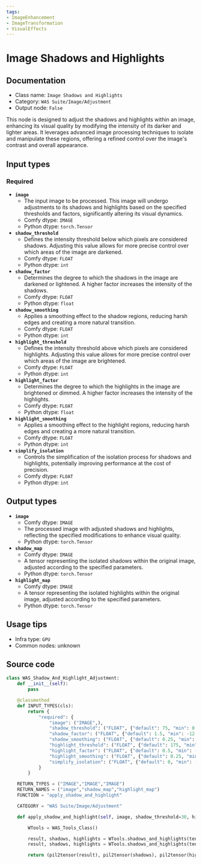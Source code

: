 ```yaml
---
tags:
- ImageEnhancement
- ImageTransformation
- VisualEffects
---
```


# Image Shadows and Highlights
## Documentation
- Class name: `Image Shadows and Highlights`
- Category: `WAS Suite/Image/Adjustment`
- Output node: `False`

This node is designed to adjust the shadows and highlights within an image, enhancing its visual quality by modifying the intensity of its darker and lighter areas. It leverages advanced image processing techniques to isolate and manipulate these regions, offering a refined control over the image's contrast and overall appearance.
## Input types
### Required
- **`image`**
    - The input image to be processed. This image will undergo adjustments to its shadows and highlights based on the specified thresholds and factors, significantly altering its visual dynamics.
    - Comfy dtype: `IMAGE`
    - Python dtype: `torch.Tensor`
- **`shadow_threshold`**
    - Defines the intensity threshold below which pixels are considered shadows. Adjusting this value allows for more precise control over which areas of the image are darkened.
    - Comfy dtype: `FLOAT`
    - Python dtype: `int`
- **`shadow_factor`**
    - Determines the degree to which the shadows in the image are darkened or lightened. A higher factor increases the intensity of the shadows.
    - Comfy dtype: `FLOAT`
    - Python dtype: `float`
- **`shadow_smoothing`**
    - Applies a smoothing effect to the shadow regions, reducing harsh edges and creating a more natural transition.
    - Comfy dtype: `FLOAT`
    - Python dtype: `int`
- **`highlight_threshold`**
    - Defines the intensity threshold above which pixels are considered highlights. Adjusting this value allows for more precise control over which areas of the image are brightened.
    - Comfy dtype: `FLOAT`
    - Python dtype: `int`
- **`highlight_factor`**
    - Determines the degree to which the highlights in the image are brightened or dimmed. A higher factor increases the intensity of the highlights.
    - Comfy dtype: `FLOAT`
    - Python dtype: `float`
- **`highlight_smoothing`**
    - Applies a smoothing effect to the highlight regions, reducing harsh edges and creating a more natural transition.
    - Comfy dtype: `FLOAT`
    - Python dtype: `int`
- **`simplify_isolation`**
    - Controls the simplification of the isolation process for shadows and highlights, potentially improving performance at the cost of precision.
    - Comfy dtype: `FLOAT`
    - Python dtype: `int`
## Output types
- **`image`**
    - Comfy dtype: `IMAGE`
    - The processed image with adjusted shadows and highlights, reflecting the specified modifications to enhance visual quality.
    - Python dtype: `torch.Tensor`
- **`shadow_map`**
    - Comfy dtype: `IMAGE`
    - A tensor representing the isolated shadows within the original image, adjusted according to the specified parameters.
    - Python dtype: `torch.Tensor`
- **`highlight_map`**
    - Comfy dtype: `IMAGE`
    - A tensor representing the isolated highlights within the original image, adjusted according to the specified parameters.
    - Python dtype: `torch.Tensor`
## Usage tips
- Infra type: `GPU`
- Common nodes: unknown


## Source code
```python
class WAS_Shadow_And_Highlight_Adjustment:
    def __init__(self):
        pass

    @classmethod
    def INPUT_TYPES(cls):
        return {
            "required": {
                "image": ("IMAGE",),
                "shadow_threshold": ("FLOAT", {"default": 75, "min": 0.0, "max": 255.0, "step": 0.1}),
                "shadow_factor": ("FLOAT", {"default": 1.5, "min": -12.0, "max": 12.0, "step": 0.1}),
                "shadow_smoothing": ("FLOAT", {"default": 0.25, "min": -255.0, "max": 255.0, "step": 0.1}),
                "highlight_threshold": ("FLOAT", {"default": 175, "min": 0.0, "max": 255.0, "step": 0.1}),
                "highlight_factor": ("FLOAT", {"default": 0.5, "min": -12.0, "max": 12.0, "step": 0.1}),
                "highlight_smoothing": ("FLOAT", {"default": 0.25, "min": -255.0, "max": 255.0, "step": 0.1}),
                "simplify_isolation": ("FLOAT", {"default": 0, "min": -255.0, "max": 255.0, "step": 0.1}),
            }
        }

    RETURN_TYPES = ("IMAGE","IMAGE","IMAGE")
    RETURN_NAMES = ("image","shadow_map","highlight_map")
    FUNCTION = "apply_shadow_and_highlight"

    CATEGORY = "WAS Suite/Image/Adjustment"

    def apply_shadow_and_highlight(self, image, shadow_threshold=30, highlight_threshold=220, shadow_factor=1.5, highlight_factor=0.5, shadow_smoothing=0, highlight_smoothing=0, simplify_isolation=0):

        WTools = WAS_Tools_Class()

        result, shadows, highlights = WTools.shadows_and_highlights(tensor2pil(image), shadow_threshold, highlight_threshold, shadow_factor, highlight_factor, shadow_smoothing, highlight_smoothing, simplify_isolation)
        result, shadows, highlights = WTools.shadows_and_highlights(tensor2pil(image), shadow_threshold, highlight_threshold, shadow_factor, highlight_factor, shadow_smoothing, highlight_smoothing, simplify_isolation)

        return (pil2tensor(result), pil2tensor(shadows), pil2tensor(highlights) )

```
